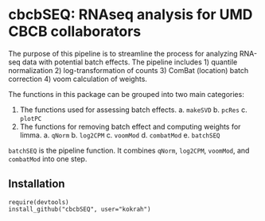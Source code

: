 cbcbSEQ: RNAseq analysis for UMD CBCB collaborators
====================================================
  
The purpose of this pipeline is to streamline the process for analyzing RNA-seq data
with potential batch effects. The pipeline includes 1) quantile normalization 2) log-transformation of counts 3) ComBat (location) batch correction 4) voom calculation of weights.

The functions in this package can be grouped into two main categories:

1. The functions used for assessing batch effects.
    a. `makeSVD`
    b. `pcRes`
    c.  `plotPC`
2. The functions for removing batch effect and computing weights for limma.
    a. `qNorm`
    b. `log2CPM`
    c.  `voomMod`
    d.  `combatMod`
    e.  `batchSEQ`
    
`batchSEQ` is the pipeline function. It combines `qNorm`, `log2CPM`, `voomMod`, and `combatMod`
into one step.

## Installation

```{r}
require(devtools)
install_github("cbcbSEQ", user="kokrah")
```